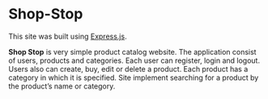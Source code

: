 # Shop-Stop

This site was built using [Express.js](https://expressjs.com/).

**Shop Stop** is very simple product catalog website. The application consist of users, products and categories. Each user can register, login and logout. Users also can create, buy, edit or delete a product. Each product has a category in which it is specified. Site implement searching for a product by the product’s name or category.

